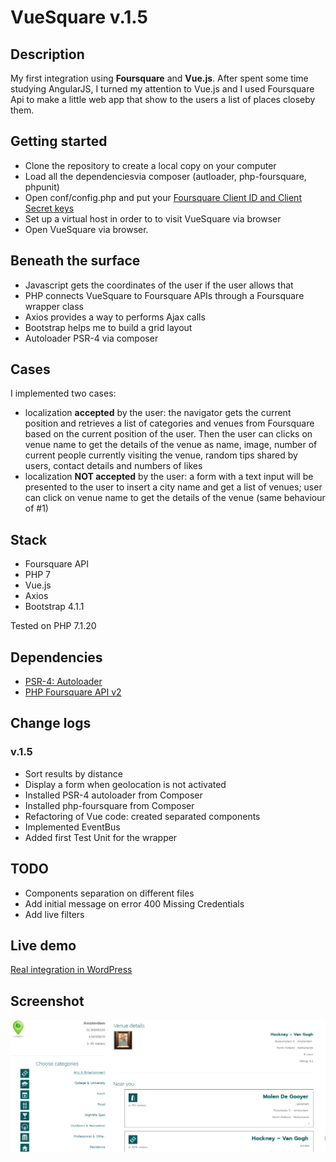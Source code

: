 # VueSquare v.1.5

## Description
My first integration using **Foursquare** and **Vue.js**. After spent some time studying AngularJS, I turned my attention to Vue.js and I used Foursquare Api to make a little web app that show to the users a list of places closeby them.

## Getting started
* Clone the repository to create a local copy on your computer
* Load all the dependenciesvia composer (autloader, php-foursquare, phpunit)
* Open conf/config.php and put your [Foursquare Client ID and Client Secret keys](https://developer.foursquare.com/docs/api)
* Set up a virtual host in order to to visit VueSquare via browser
* Open VueSquare via browser.

## Beneath the surface
* Javascript gets the coordinates of the user if the user allows that
* PHP connects VueSquare to Foursquare APIs through a Foursquare wrapper class
* Axios provides a way to performs Ajax calls
* Bootstrap helps me to build a grid layout
* Autoloader PSR-4 via composer

## Cases
I implemented two cases:
- localization **accepted** by the user: the navigator gets the current position and retrieves a list of categories and venues from Foursquare based on the current position of the user. Then the user can clicks on venue name to get the details of the venue as name, image, number of current people currently visiting the venue, random tips shared by users, contact details and numbers of likes
- localization **NOT accepted** by the user: a form with a text input will be presented to the user to insert a city name and get a list of venues; user can click on venue name to get the details of the venue (same behaviour of #1)

## Stack
- Foursquare API
- PHP 7
- Vue.js
- Axios
- Bootstrap 4.1.1

Tested on PHP 7.1.20

## Dependencies
- [PSR-4: Autoloader](https://www.php-fig.org/psr/psr-4/)
- [PHP Foursquare API v2](https://github.com/hownowstephen/php-foursquare)

## Change logs
### v.1.5
- Sort results by distance
- Display a form when geolocation is not activated
- Installed PSR-4 autoloader from Composer
- Installed php-foursquare from Composer
- Refactoring of Vue code: created separated components
- Implemented EventBus
- Added first Test Unit for the wrapper

## TODO
- Components separation on different files
- Add initial message on error 400 Missing Credentials
- Add live filters

## Live demo
[Real integration in WordPress](https://www.giuseppemaccario.com/foursquare-integration/)

## Screenshot
![VueSquare - G.Maccario](https://github.com/gmaccario/vuesquare/blob/master/screenshot.png?raw=true)